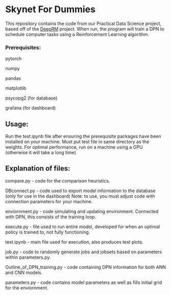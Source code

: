# Skynet For Dummies

This repository contains the code from our Practical Data Science project, based off of the [DeepRM](https://people.csail.mit.edu/alizadeh/papers/deeprm-hotnets16.pdf) project.  When run, the program will train a DPN to schedule computer tasks using a Reinforcement Learning algorithm.


### Prerequisites:

pytorch

numpy

pandas

matplotlib

psycopg2 (for database)

grafana (for dashboard)


## Usage:

Run the test.ipynb file after ensuring the prerequisite packages have been installed on your machine.  Must put test file in same directory as the weights.  For optimal performance, run on a machine using a GPU (otherwise it will take a long time)


## Explanation of files:

compare.py - code for the comparison heuristics.

DBconnect.py - code used to export model information to the database (only for use in the dashboard)  Note: to use, you must adjust code with connection parameters for your machine.

enviornment.py - code simulating and updating environment.  Connected with DPN, this consists of the training loop.

execute.py - file used to run entire model, developed for when an optimal policy is trained to, not fully functioning.

test.ipynb - main file used for execution, also produces test plots.

job.py - code to randomly generate jobs and jobsets based on parameters within parameters.py.

Outline_of_DPN_training.py - code containing DPN information for both ANN and CNN models.

parameters.py - code contains model parameters as well as fills initial grid for the enviornment.
